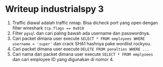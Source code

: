 # Writeup industrialspy 3

1. Traffic diawal adalah traffic nmap. Bisa dicheck port yang open dengan filter wireshark `tcp.flags == 0x010`
2. Filter `pgsql` dan cari paling bawah ada username dan passwordnya.
3. Cari packet dimana user execute `SELECT * FROM employees WHERE username = 'super'` dan crack SHA1 hashnya pake wordlist rockyou.
4. Cari packet dimana user execute `DELETE FROM penalties WHERE ...`
5. Cari nama dari packet dimana user execute `SELECT * FROM emplyoees` dan cari employee ID yang digunakan di nomor 4.
